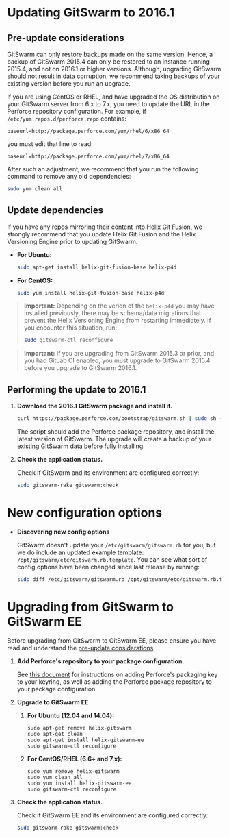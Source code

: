 # Updating GitSwarm to 2016.1

## Pre-update considerations

GitSwarm can only restore backups made on the same version. Hence, a backup
of GitSwarm 2015.4 can only be restored to an instance running 2015.4, and
not on 2016.1 or higher versions. Although, upgrading GitSwarm should not
result in data corruption, we recommend taking backups of your existing
version before you run an upgrade.

If you are using CentOS or RHEL, and have upgraded the OS distribution on
your GitSwarm server from 6.x to 7.x, you need to update the URL in the
Perforce repository configuration. For example, if
`/etc/yum.repos.d/perforce.repo` contains:

```
baseurl=http://package.perforce.com/yum/rhel/6/x86_64
```

you must edit that line to read:

```
baseurl=http://package.perforce.com/yum/rhel/7/x86_64
```

After such an adjustment, we recommend that you run the following command
to remove any old dependencies:

```bash
sudo yum clean all
```

## Update dependencies

If you have any repos mirroring their content into Helix Git Fusion, we
strongly recommend that you update Helix Git Fusion and the Helix
Versioning Engine prior to updating GitSwarm.

-   **For Ubuntu:**

    ```bash
    sudo apt-get install helix-git-fusion-base helix-p4d
    ```

-   **For CentOS:**

    ```bash
    sudo yum install helix-git-fusion-base helix-p4d
    ```

> **Important:** Depending on the verion of the `helix-p4d` you may have
> installed previously, there may be schema/data migrations that prevent
> the Helix Versioning Engine from restarting immediately. If you encounter
> this situation, run:
>
> ```bash
> sudo gitswarm-ctl reconfigure
> ```

> **Important:** If you are upgrading from GitSwarm 2015.3 or prior, and
> you had GitLab CI enabled, you must upgrade to GitSwarm 2015.4 before you
> upgrade to GitSwarm 2016.1.

## Performing the update to 2016.1

1.  **Download the 2016.1 GitSwarm package and install it.**

    ```bash
    curl https://package.perforce.com/bootstrap/gitswarm.sh | sudo sh -
    ```

    The script should add the Perforce package repository, and install the
    latest version of GitSwarm. The upgrade will create a backup of your
    existing GitSwarm data before fully installing.

1.  **Check the application status.**

    Check if GitSwarm and its environment are configured correctly:

    ```bash
    sudo gitswarm-rake gitswarm:check
    ```

# New configuration options

*  **Discovering new config options**

    GitSwarm doesn't update your `/etc/gitswarm/gitswarm.rb` for you, but
    we do include an updated example template:
    `/opt/gitswarm/etc/gitswarm.rb.template`. You can see what sort of
    config options have been changed since last release by running:

    ```bash
    sudo diff /etc/gitswarm/gitswarm.rb /opt/gitswarm/etc/gitswarm.rb.template
    ```

# Upgrading from GitSwarm to GitSwarm EE

Before upgrading from GitSwarm to GitSwarm EE, please ensure you have read
and understand the [pre-update considerations](#pre-update-considerations).

1.  **Add Perforce's repository to your package configuration.**

    See [this document](https://www.perforce.com/perforce-packages) for
    instructions on adding Perforce's packaging key to your keyring, as
    well as adding the Perforce package repository to your package
    configuration.

1.  **Upgrade to GitSwarm EE**
    1.  **For Ubuntu (12.04 and 14.04):**

        ```
        sudo apt-get remove helix-gitswarm
        sudo apt-get clean
        sudo apt-get install helix-gitswarm-ee
        sudo gitswarm-ctl reconfigure
        ```

    1.  **For CentOS/RHEL (6.6+ and 7.x):**

        ```
        sudo yum remove helix-gitswarm
        sudo yum clean all
        sudo yum install helix-gitswarm-ee
        sudo gitswarm-ctl reconfigure
        ```

1.  **Check the application status.**

    Check if GitSwarm EE and its environment are configured correctly:

    ```bash
    sudo gitswarm-rake gitswarm:check
    ```
